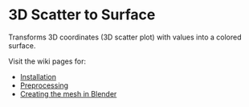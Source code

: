 # 3D Scatter to Surface

Transforms 3D coordinates (3D scatter plot) with values into a colored surface.

Visit the wiki pages for:
* [Installation](https://github.com/pelednoam/scatter_3d_to_surface/wiki/Installation)
* [Preprocessing](https://github.com/pelednoam/scatter_3d_to_surface/wiki/Preprocessing)
* [Creating the mesh in Blender](https://github.com/pelednoam/scatter_3d_to_surface/wiki/Creating-the-mesh-in-Blender)
